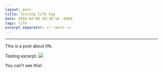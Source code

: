 ```yaml
---
layout: post
title: Testing life tag
date: 2016-04-09 20:38:14 -0400
tags: life
excerpt_separator: <!--more-->
---
```

<hr class="life">
This is a post about life.

Testing excerpt.
<img src="http://placekitten.com/400/100">

<!--more-->

You can't see this!

<body class="life">


</body>